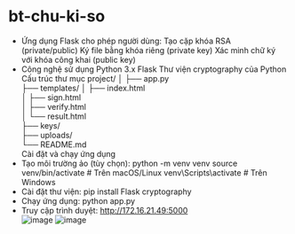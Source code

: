 # bt-chu-ki-so
- Ứng dụng Flask cho phép người dùng:
Tạo cặp khóa RSA (private/public)
Ký file bằng khóa riêng (private key)
Xác minh chữ ký với khóa công khai (public key)
- Công nghệ sử dụng
Python 3.x
Flask
Thư viện cryptography của Python
Cấu trúc thư mục
project/
│
├── app.py                
├── templates/
│   ├── index.html        
│   ├── sign.html         
│   ├── verify.html        
│   └── result.html        
├── keys/                  
├── uploads/              
└── README.md             
Cài đặt và chạy ứng dụng
- Tạo môi trường ảo (tùy chọn):
python -m venv venv
source venv/bin/activate  # Trên macOS/Linux
venv\Scripts\activate     # Trên Windows
- Cài đặt thư viện:
pip install Flask cryptography
- Chạy ứng dụng:
python app.py
- Truy cập trình duyệt:
http://172.16.21.49:5000  
![image](https://github.com/user-attachments/assets/0a23facf-81a8-45c0-ae1a-c6872c782982)
![image](https://github.com/user-attachments/assets/fe3346fb-7c7d-4da6-8756-95a9f968b843)


